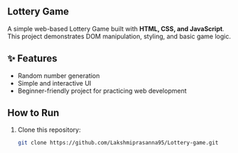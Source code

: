 ## Lottery Game  

A simple web-based Lottery Game built with **HTML, CSS, and JavaScript**.  
This project demonstrates DOM manipulation, styling, and basic game logic.

## ✨ Features
- Random number generation
- Simple and interactive UI
- Beginner-friendly project for practicing web development

## How to Run
1. Clone this repository:
   ```bash
   git clone https://github.com/Lakshmiprasanna95/Lottery-game.git

   
